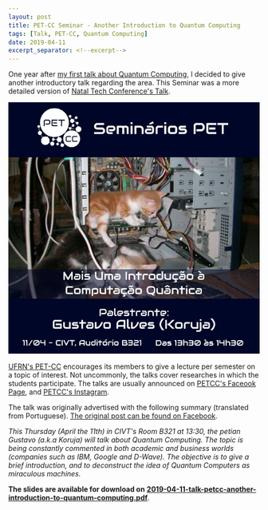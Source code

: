 ```yaml
---
layout: post
title: PET-CC Seminar - Another Introduction to Quantum Computing
tags: [Talk, PET-CC, Quantum Computing]
date: 2019-04-11
excerpt_separator: <!--excerpt-->
---
```


One year after
<a href="{% post_url 2018-04-06-talk-petcc-introducao-a-computacao-quantica %}" target="_blank">
my first talk about Quantum Computing</a>,
I decided to give another introductory talk regarding the area.
This Seminar was a more detailed version of
<a href="{% post_url 2019-03-16-talk-natal-tech-conference %}" target="_blank">
Natal Tech Conference's Talk</a>.

![Call for talk - Announcement image](/assets/img/talks/2019-04-11-call-for-talk-petcc-another-introduction-to-quantum-computing.jpeg)

<!--excerpt-->

<a href="http://petcc.dimap.ufrn.br" target="_blank">UFRN's PET-CC</a> encourages its members to
give a lecture per semester on a topic of interest.
Not uncommonly, the talks cover researches in which the students participate.
The talks are usually announced on <a href="https://www.facebook.com/petccufrn/" target="_blank">
PETCC's Faceook Page</a>, and <a href="https://www.instagram.com/petccufrn/" target="_blank">
PETCC's Instagram</a>.

The talk was originally advertised with the following summary (translated from Portuguese).
<a href="https://www.facebook.com/petccufrn/photos/a.1518962168389112/2307515342867120/?type=3&theater" target="_blank">
The original post can be found on Facebook</a>.

*This Thursday (April the 11th) in CIVT's Room B321 at 13:30, the petian Gustavo (a.k.a Koruja) will talk about Quantum Computing.
The topic is being constantly commented in both academic and business worlds
(companies such as IBM, Google and D-Wave).
The objective is to give a brief introduction, and
to deconstruct the idea of Quantum Computers as miraculous machines.*

**The slides are available for download on** <a href="{{ site.baseurl }}/assets/slides/2019-04-11-talk-petcc-another-introduction-to-quantum-computing.pdf" target="_blank">
**2019-04-11-talk-petcc-another-introduction-to-quantum-computing.pdf**</a>.
